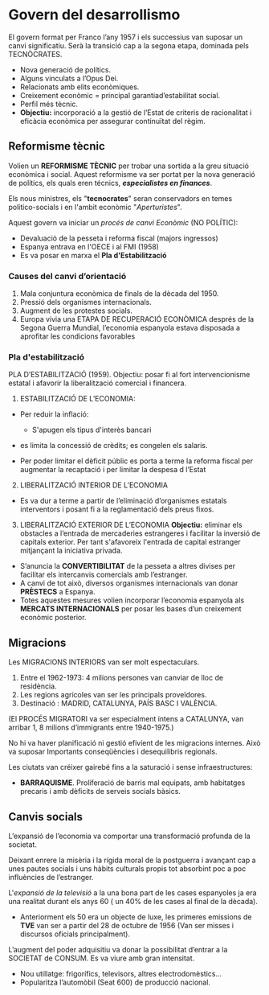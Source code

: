 # Govern del desarrollismo
El govern format per Franco l’any 1957 i els successius van suposar un canvi significatiu. Serà la transició cap a la segona etapa, dominada pels TECNÒCRATES.

- Nova generació de polítics.
- Alguns vinculats a l’Opus Dei.
- Relacionats amb elits econòmiques.
- Creixement econòmic = principal garantiad’estabilitat social.
- Perfil més tècnic.
- **Objectiu:** incorporació a la gestió de l’Estat de criteris de racionalitat i eficàcia econòmica per assegurar continuïtat del règim.

## Reformisme tècnic
Volien un **REFORMISME TÈCNIC** per trobar una sortida a la greu situació econòmica i social. Aquest reformisme va ser portat per la nova generació de polítics, els quals eren técnics, ***especialistes en finances***.

Els nous ministres, els "**tecnocrates**" seran conservadors en temes politico-socials i en l'ambit econòmic "*Aperturistes*".

Aquest govern va iniciar un *procés de canvi Econòmic* (NO POLÍTIC):
- Devaluació de la pesseta i reforma fiscal (majors ingressos)
- Espanya entrava en l'OECE i al FMI (1958)
- Es va posar en marxa el **Pla d'Estabilització**

### Causes del canvi d’orientació
1. Mala conjuntura econòmica de finals de la dècada del 1950.
2. Pressió dels organismes internacionals.
3. Augment de les protestes socials.
4. Europa vivia una ETAPA DE RECUPERACIÓ ECONÒMICA després de la Segona Guerra Mundial,
l’economia espanyola estava disposada a aprofitar les condicions favorables

### Pla d'estabilització
PLA D’ESTABILITZACIÓ (1959). Objectiu: posar fi al fort intervencionisme estatal i afavorir la liberalització comercial i financera. 

1) ESTABILITZACIÓ DE L’ECONOMIA:
- Per reduir la inflació:
	- S'apugen els tipus d'interès bancari
- es limita la concessió de crèdits; es congelen els salaris.

- Per poder limitar el dèficit públic es porta a terme la reforma fiscal per augmentar la recaptació i per limitar la despesa d l’Estat

2) LIBERALITZACIÓ INTERIOR DE L’ECONOMIA 
- Es va dur a terme a partir de l’eliminació d’organismes estatals interventors i posant fi a la reglamentació dels preus fixos.

3) LIBERALITZACIÓ EXTERIOR DE L’ECONOMIA
**Objectiu:** eliminar els obstacles a l’entrada de mercaderies estrangeres i facilitar la inversió de capitals exterior. Per tant s'afavoreix l'entrada de capital estranger mitjançant la iniciativa privada. 
-  S’anuncia la **CONVERTIBILITAT** de la pesseta a altres divises per facilitar els intercanvis comercials amb l’estranger.
- A canvi de tot això, diversos organismes internacionals van donar **PRÈSTECS** a Espanya.
- Totes aquestes mesures volien incorporar l’economia espanyola als **MERCATS INTERNACIONALS** per posar les bases d’un creixement econòmic posterior.

## Migracions
Les MIGRACIONS INTERIORS van ser molt espectaculars. 
1. Entre el 1962-1973: 4 milions persones van canviar de lloc de residència. 
2. Les regions agrícoles van ser les principals proveïdores. 
3. Destinació : MADRID, CATALUNYA, PAÍS BASC I VALÈNCIA.

(El PROCÉS MIGRATORI va ser especialment intens a CATALUNYA, van arribar 1, 8 milions d’immigrants entre 1940-1975.)

No hi va haver planificació ni gestió efivient de les migracions internes. Això va suposar Importants conseqüències i desequilibris regionals. 

Les ciutats van créixer gairebé fins a la saturació i sense infraestructures: 
- **BARRAQUISME**. Proliferació de barris mal equipats, amb habitatges precaris i amb dèficits de serveis socials bàsics.

## Canvis socials
L’expansió de l’economia va comportar una transformació profunda de la societat.

Deixant enrere la misèria i la rígida moral de la postguerra i avançant cap a unes pautes socials i uns hàbits culturals propis tot absorbint poc a poc influències de l’estranger.

L'*expansió de la televisió* a la una bona part de les cases espanyoles ja era una realitat durant els anys 60 ( un 40% de les cases al final de la dècada).
- Anteriorment els 50 era un objecte de luxe, les primeres emissions de **TVE** van ser a partir del 28 de octubre de 1956 (Van ser misses i discursos oficials principalment).

L’augment del poder adquisitiu va donar la possibilitat d’entrar a la SOCIETAT de CONSUM. Es va viure amb gran intensitat. 
- Nou utillatge: frigorífics, televisors, altres electrodomèstics... 
- Popularitza l’automòbil (Seat 600) de producció nacional.

